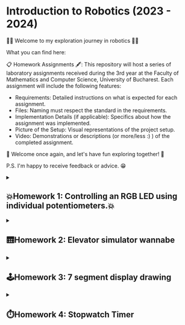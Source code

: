 # Introduction to Robotics (2023 - 2024)

🤖🥁 Welcome to my exploration journey in robotics 🥁🤖

What you can find here:

📋 Homework Assignments 🖋: This repository will host a series of laboratory assignments received during the 3rd year at the Faculty of Mathematics and Computer Science, University of Bucharest. Each assignment will include the following features:

* Requirements: Detailed instructions on what is expected for each assignment.
* Files: Naming must respect the standard in the requirements.
* Implementation Details (if applicable): Specifics about how the assignment was implemented.
* Picture of the Setup: Visual representations of the project setup.
* Video: Demonstrations or descriptions (or more/less :) ) of the completed assignment.

🥳 Welcome once again, and let's have fun exploring together! 🥳

P.S. I'm happy to receive feedback or advice. 😁
<details>
  <summary><h2> 💥Homework 1: Controlling an RGB LED using individual potentiometers.💥</h2></summary>
  <strong>Technical Task:</strong> Use a separate potentiometer for controlling each color of the RGB LED:Red, Green, and Blue. This control must leverage digital electronics. Specifically, you need to read the potentiometer’s value with Arduino and then write a mapped value to the LED pins.  <br><br/>
  
  <strong>Components:</strong>
  * RGB LED (At least 1)
  * Potentiometers (At least 3)
  * Resistors and wires as needed <br><br/>

  <strong>Setup Picture:</strong>
 ![Homework_1](https://github.com/CilteaIoana/IntroductionToRobotics/assets/115061960/e3c95c93-4003-4204-866c-65283cf11b56)

  <strong>Task Showcase:</strong>
  https://www.youtube.com/watch?v=9MZqbJrcT3w&ab_channel=IoanaC.

</details>


<details>

<summary><h2>🛗Homework 2: Elevator simulator wannabe </h2></summary>
  <strong>Technical Task:</strong> 
 Design a control system that simulates a 3-floor elevator using the Arduino platform. Here are the specific requirements:<br><br/>
-> LED Indicators: Each of the 3 LEDs should represent one of the 3 floors. The LED corresponding to the current floor should light up. Additionally, another LED should represent the elevator’s operational state. It should blink when the elevator is moving and remain static when stationary.<br><br/>
-> Buttons: Implement 3 buttons that represent the call buttons from the 3 floors. When pressed, the elevator should simulate movement towards the floor after a short interval (2-3 seconds).
-> State Change & Timers: If the elevator is already at the desired floor, pressing the button for that floor should have no effect. Otherwise, after a button press, the elevator should ”wait for the doors to close” and then
”move” to the corresponding floor. If the elevator is in movement, it should either do nothing or it should stack its decision (get to the first programmed floor, open the doors, wait, close them and then go to the next desired floor).<br><br/>
-> Debounce: Remember to implement debounce for the buttons to avoid
unintentional repeated button presses.. <br><br/>

  
  <strong>Components:</strong>
* LEDs (At least 4: 3 for the floors and 1 for the elevator’s operational state)
* Buttons (At least 3 for floor calls)
* Resistors and wires as needed

  <strong>Setup Picture:</strong>
![Homework_2](https://github.com/CilteaIoana/IntroductionToRobotics/assets/115061960/a7c8601c-b7da-43ee-97cd-8969e4bdb5f2)


  <strong>Task Showcase:</strong>
  https://www.youtube.com/watch?v=TYBvZ8O9zY4&ab_channel=IoanaC.
  </details>


  <details>

<summary><h2>🕹️Homework 3: 7 segment display drawing </h2></summary>
  <strong>Summary:</strong> 
 The task involves using a joystick to control the position of a segment and "draw" on a display. The segment's movement should be natural, meaning it can only jump to neighboring positions without passing through obstacles.  <br><br/>
 The initial position must be on the decimal point (DP), and the current position blinks continuously. Using the joystick allows you to move to neighboring positions, and short pressing the button toggles the segment's state from ON to OFF or vice versa.  <br><br/>
 Long pressing the button resets the entire display by turning off all segments and moving the current position back to the decimal point. <br><br/>
  
  <strong>Components:</strong>
* 1 7-segment display
* 1 joystick
* resistors and wires (per logic)

  <strong>Setup Picture:</strong>
![Homework_3](https://github.com/CilteaIoana/IntroductionToRobotics/assets/115061960/b227829b-e34c-44ac-89c1-94128d204988)


  <strong>Task Showcase:</strong>
 https://www.youtube.com/shorts/QK71D3ZvcvM
  </details>

  <details>

<summary><h2>⏱️Homework 4: Stopwatch Timer </h2></summary>
  <strong>Summary:</strong> 
 The project involves creating a stopwatch timer using a 4-digit 7-segment display and three buttons.
 The timer counts in tenths of a second and includes a lap-saving feature akin to basic phone stopwatch functions. <br><br/>

The initial display value is "000.0," and the buttons have specific functions:

Button 1: Starts or pauses the timer.<br><br/>
Button 2: Resets (if in pause mode) and resets saved laps (if in lap viewing mode).<br><br/>
Button 3: Saves laps (if in counting mode) and cycles through the last four saved laps.<br><br/>

<strong>The workflow includes:</strong> 

The display shows "000.0." Pressing the Start button initiates the timer.
During the timer, pressing the lap button saves the timer's value in memory (up to 4 laps). The 5th press overrides the 1st saved lap. Resetting during the timer or pressing pause has specific outcomes.
In Pause Mode, the lap button is inactive. Pressing reset sets the display to "000.0."
After a reset, pressing the lap button cycles through saved laps. Continuous pressing cycles through laps continuously. Resetting in this state clears all flags and sets the timer to "000.0."

<strong>Key considerations:</strong> 

-> Ensure a dot separates seconds from tenths of a second.
-> Display all digits; for instance, "20.4" seconds should display as "020.4." <br><br/>
  
  <strong>Components:</strong>
* 1 4-digit 7-segment display
* 3 buttons
* resistors and wires (per logic)
  
  <strong>Setup Picture:</strong>
![Homework_4](https://github.com/CilteaIoana/IntroductionToRobotics/assets/115061960/7ba225b7-830e-419f-b632-7a69d0e67c46)



  <strong>Task Showcase:</strong>
  https://www.youtube.com/watch?v=QGhUVrdu3Q8&ab_channel=IoanaC.
  </details>
